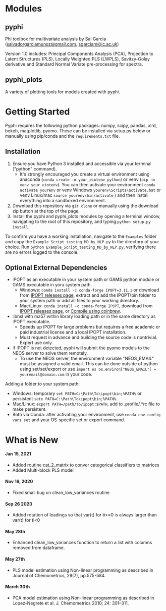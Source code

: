 # Modules
## pyphi
Phi toolbox for multivariate analysis by Sal Garcia (salvadorgarciamunoz@gmail.com, sgarciam@ic.ac.uk)

Version 1.0 includes: Principal Components Analysis (PCA), Projection to Latent Structures (PLS), Locally Weighted PLS (LWPLS), Savitzy-Golay derivative and Standard Normal Variate pre-processing for spectra.

## pyphi_plots
A variety of plotting tools for models created with pyphi.

# Getting Started
Pyphi requires the following python packages: numpy, scipy, pandas, xlrd, bokeh, matplotlib, pyomo. These can be installed via setup.py below or manually using pip/conda and the ```requirements.txt``` file.

## Installation
1) Ensure you have Python 3 installed and accessible via your terminal ("python" command).
   - It's strongly encouraged you create a virtual environment using anaconda (```conda create -n your_eiotenv python```) or venv (```pip -m venv your_eiotenv```). You can then activate your environment ```conda activate yourenv``` or venv Windows ```yourenv\Scripts\activate.bat``` or venv Linux/mac ```source yourenv/bin/activate``` ) and then install everything into a sandboxed environment.
2) Download this repository via ```git clone``` or manually using the download zip button at the top of the page.
3) Install the pyphi and pyphi_plots modules by opening a terminal window, navigating to the root of this repository, and typing ```python setup.py install```.

To confirm you have a working installation, navigate to the ```Examples``` folder and copy the ```Example_Script_testing_MD_by_NLP.py``` to the directory of your choice. Run ```python Example_Script_testing_MD_by_NLP.py```, verifying there are no errors logged to the console.

## Optional External Dependencies
- IPOPT as an executable in your system path or GAMS python module or GAMS executable in yoru system path.
  - Windows: ```conda install -c conda-forge IPOPT=3.11.1``` or download from [IPOPT releases page](https://github.com/coin-or/Ipopt/releases), extract and add the IPOPT\bin folder to your system path or add all files to your working directory.
  - Mac/Linux: ```conda install -c conda-forge IPOPT```, download from [IPOPT releases page](https://github.com/coin-or/Ipopt/releases), or [Compile using coinbrew](https://coin-or.github.io/Ipopt/INSTALL.html#COINBREW).
- libhsl with ma57 within library loading path or in the same directory as IPOPT executable.
   - Speeds up IPOPT for large problems but requires a free academic or paid industrial license and a local IPOPT installation.
   - Must request in advance and building the source code is nontrivial. Expert use only.
- If IPOPT is not detected, pyphi will submit the pyomo models to the NEOS server to solve them remotely.
  - To use the NEOS server, the environment variable "NEOS_EMAIL" must be assigned a valid email. This can be done outside of python using set/set/export or use ```import os
  os.environ["NEOS_EMAIL"] = youremail@domain.com```
  in your code.

Adding a folder to your system path:
 - Windows: temporary ```set PATH=C:\Path\To\ipopt\bin;%PATH%``` or persistent ```setx PATH=C:\Path\To\ipopt\bin;%PATH%```.
 - Mac/Linux: ```export PATH=/path/to/ipopt:$PATH```, add to .profile/.*rc file to make persistent.
 - Both via Conda: after activating your environment, use ```conda env config vars set``` and your OS-specific set or export command.

# What is New

#### Jan 15, 2021
* Added routine cat_2_matrix to conver categorical classifiers to matrices
* Added Multi-block PLS model
#### Nov 16, 2020
* Fixed small bug un clean_low_variances routine
#### Sep 26 2020
* Added rotation of loadings so that var(t) for ti>=0 is always larger than var(t) for ti<0
#### May 28th
* Enhanced clean_low_variances function to return a list with columns removed from dataframe.
#### May 27th
* PLS model estimation using Non-linear programming as described in Journal of Chemometrics, 28(7), pp.575-584.
#### March 30th
* PCA model estimation using Non-linear programming as described in Lopez-Negrete et al. J. Chemometrics 2010; 24: 301–311.
